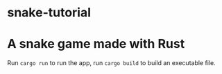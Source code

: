 # snake-tutorial

# A snake game made with Rust

Run `cargo run` to run the app, run `cargo build` to build an executable file. 
